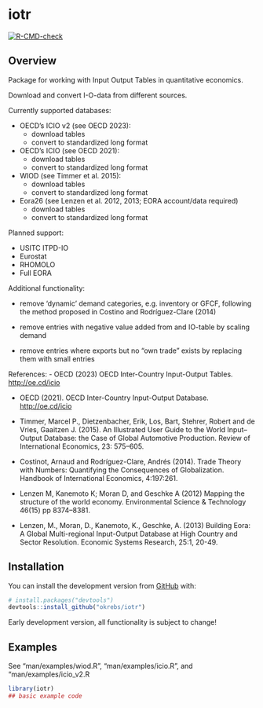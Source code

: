 
<!-- README.md is generated from README.Rmd. Please edit that file -->

# iotr

<!-- badges: start -->

[![R-CMD-check](https://github.com/okrebs/iotr/actions/workflows/R-CMD-check.yaml/badge.svg)](https://github.com/okrebs/iotr/actions/workflows/R-CMD-check.yaml)
<!-- badges: end -->

## Overview

Package for working with Input Output Tables in quantitative economics.

Download and convert I-O-data from different sources.

Currently supported databases:

- OECD’s ICIO v2 (see OECD 2023):
  - download tables
  - convert to standardized long format
- OECD’s ICIO (see OECD 2021):
  - download tables
  - convert to standardized long format
- WIOD (see Timmer et al. 2015):
  - download tables
  - convert to standardized long format
- Eora26 (see Lenzen et al. 2012, 2013; EORA account/data required)
  - download tables
  - convert to standardized long format

Planned support:

- USITC ITPD-IO
- Eurostat
- RHOMOLO
- Full EORA

Additional functionality:

- remove ‘dynamic’ demand categories, e.g. inventory or GFCF, following
  the method proposed in Costino and Rodríguez-Clare (2014)

- remove entries with negative value added from and IO-table by scaling
  demand

- remove entries where exports but no “own trade” exists by replacing
  them with small entries

References: - OECD (2023) OECD Inter-Country Input-Output Tables.
<http://oe.cd/icio>

- OECD (2021). OECD Inter-Country Input-Output Database.
  <http://oe.cd/icio>

- Timmer, Marcel P., Dietzenbacher, Erik, Los, Bart, Stehrer, Robert and
  de Vries, Gaaitzen J. (2015). An Illustrated User Guide to the World
  Input–Output Database: the Case of Global Automotive Production.
  Review of International Economics, 23: 575–605.

- Costinot, Arnaud and Rodríguez-Clare, Andrés (2014). Trade Theory with
  Numbers: Quantifying the Consequences of Globalization. Handbook of
  International Economics, 4:197:261.

- Lenzen M, Kanemoto K; Moran D, and Geschke A (2012) Mapping the
  structure of the world economy. Environmental Science & Technology 46(15)
  pp 8374–8381.

- Lenzen, M., Moran, D., Kanemoto, K., Geschke, A. (2013) Building Eora: A
  Global Multi-regional Input-Output Database at High Country and Sector
  Resolution. Economic Systems Research, 25:1, 20-49.

## Installation

<!-- You can install the released version of iotr from [CRAN](https://CRAN.R-project.org) with:
&#10;``` r
install.packages("iotr")
``` -->

You can install the development version from
[GitHub](https://github.com/) with:

``` r
# install.packages("devtools")
devtools::install_github("okrebs/iotr")
```

Early development version, all functionality is subject to change!

## Examples

See “man/examples/wiod.R”, “man/examples/icio.R”, and
“man/examples/icio_v2.R

``` r
library(iotr)
## basic example code
```
